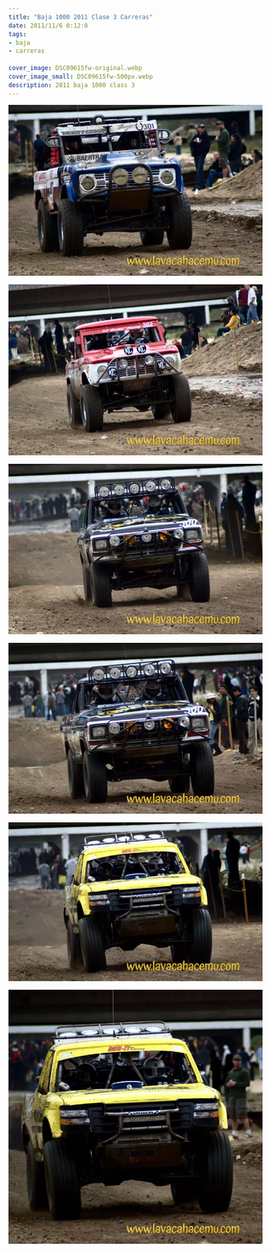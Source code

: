 ```yaml
---
title: "Baja 1000 2011 Clase 3 Carreras"
date: 2011/11/6 0:12:0
tags: 
- baja
- carreras

cover_image: DSC09615fw-original.webp
cover_image_small: DSC09615fw-500px.webp
description: 2011 baja 1000 class 3
---
```

[![](DSC09615fw-800px.webp)](DSC09615fw-original.webp)

  

[![](DSC09622fw-800px.webp)](DSC09622fw-original.webp)

  

[![](DSC09627fw-800px.webp)](DSC09627fw-original.webp)

  

[![](DSC09628fw-800px.webp)](DSC09628fw-original.webp)

  

[![](DSC09632fw-800px.webp)](DSC09632fw-original.webp)

  

[![](DSC09633fw-800px.webp)](DSC09633fw-original.webp)
